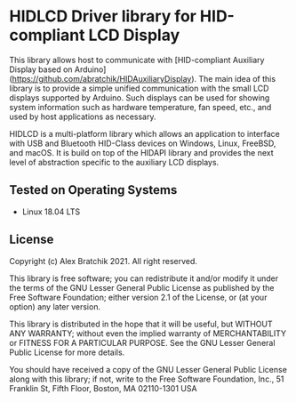 # HIDLCD Driver library for HID-compliant LCD Display 

This library allows host to communicate with [HID-compliant Auxiliary Display based on Arduino]
(https://github.com/abratchik/HIDAuxiliaryDisplay). 
The main idea of this library is to provide a simple unified communication with the small LCD displays 
supported by Arduino. Such displays can be used for showing system information such as hardware 
temperature, fan speed, etc., and used by host applications as necessary.

HIDLCD is a multi-platform library which allows an application to interface
with USB and Bluetooth HID-Class devices on Windows, Linux, FreeBSD, and macOS. It is build on top of the 
HIDAPI library and provides the next level of abstraction specific to the auxiliary LCD displays.

## Tested on Operating Systems
* Linux 18.04 LTS

## License 

Copyright (c) Alex Bratchik 2021. All right reserved.

This library is free software; you can redistribute it and/or
modify it under the terms of the GNU Lesser General Public
License as published by the Free Software Foundation; either
version 2.1 of the License, or (at your option) any later version.

This library is distributed in the hope that it will be useful,
but WITHOUT ANY WARRANTY; without even the implied warranty of
MERCHANTABILITY or FITNESS FOR A PARTICULAR PURPOSE. See the GNU
Lesser General Public License for more details.

You should have received a copy of the GNU Lesser General Public
License along with this library; if not, write to the Free Software
Foundation, Inc., 51 Franklin St, Fifth Floor, Boston, MA 02110-1301 USA